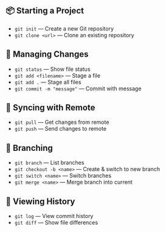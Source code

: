 ## 📦 Starting a Project
- `git init` — Create a new Git repository
- `git clone <url>` — Clone an existing repository

## 📁 Managing Changes
- `git status` — Show file status
- `git add <filename>` — Stage a file
- `git add .` — Stage all files
- `git commit -m "message"` — Commit with message

## 🔄 Syncing with Remote
- `git pull` — Get changes from remote
- `git push` — Send changes to remote

## 🌳 Branching
- `git branch` — List branches
- `git checkout -b <name>` — Create & switch to new branch
- `git switch <name>` — Switch branches
- `git merge <name>` — Merge branch into current

## 📜 Viewing History
- `git log` — View commit history
- `git diff` — Show file differences